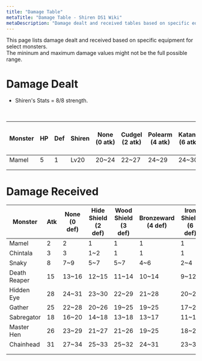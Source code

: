 ```yaml
---
title: "Damage Table"
metaTitle: "Damage Table - Shiren DS1 Wiki"
metaDescription: "Damage dealt and received tables based on specific equipment for Shiren the Wanderer DS1."
---
```


This page lists damage dealt and received based on specific equipment for select monsters.<br/>The mininum and maximum damage values might not be the full possible range.

# Damage Dealt

- Shiren's Stats = 8/8 strength.

<br/>

<table class="dungeonItemTable">
  <thead>
    <tr>
      <th>Monster</th>
      <th>HP</th>
      <th>Def</th>
      <th>Shiren</th>
      <th>None<br/>(0 atk)</th>
      <th>Cudgel<br/>(2 atk)</th>
      <th>Polearm<br/>(4 atk)</th>
      <th>Katana<br/>(6 atk)</th>
      <th>Mastersword<br/>(8 atk)</th>
      <th>Kabra's Blade<br/>(12 atk)</th>
      <th>Kabra Reborn+99<br/>(149 atk)</th>
    </tr>
  </thead>
  <tbody>
    <tr>
      <td>Mamel</td>
      <td>5</td>
      <td>1</td>
      <td>Lv20</td>
      <td>20~24</td>
      <td>22~27</td>
      <td>24~29</td>
      <td>24~30</td>
      <td>27~31</td>
      <td>30~35</td>
      <td>124~154</td>
    </tr>
    <tr>
      <td></td>
      <td></td>
      <td></td>
      <td></td>
      <td></td>
      <td></td>
      <td></td>
      <td></td>
      <td></td>
      <td></td>
      <td></td>
    </tr>
    <tr>
      <td></td>
      <td></td>
      <td></td>
      <td></td>
      <td></td>
      <td></td>
      <td></td>
      <td></td>
      <td></td>
      <td></td>
      <td></td>
    </tr>
  </tbody>
</table>

# Damage Received

<table class="dungeonItemTable">
  <thead>
    <tr>
      <th>Monster</th>
      <th>Atk</th>
      <th>None<br/>(0 def)</th>
      <th>Hide Shield<br/>(2 def)</th>
      <th>Wood Shield<br/>(3 def)</th>
      <th>Bronzeward<br/>(4 def)</th>
      <th>Iron Shield<br/>(6 def)</th>
      <th>Armor Ward<br/>(9 def)</th>
      <th>Windshield<br/>(12 def)</th>
    </tr>
  </thead>
  <tbody>
    <tr>
      <td>Mamel</td>
      <td>2</td>
      <td>2</td>
      <td>1</td>
      <td>1</td>
      <td>1</td>
      <td>1</td>
      <td>1</td>
      <td>1</td>
    </tr>
    <tr>
      <td>Chintala</td>
      <td>3</td>
      <td>3</td>
      <td>1~2</td>
      <td>1</td>
      <td>1</td>
      <td>1</td>
      <td>1</td>
      <td>1</td>
    </tr>
    <tr>
      <td>Snaky</td>
      <td>8</td>
      <td>7~9</td>
      <td>5~7</td>
      <td>5~7</td>
      <td>4~6</td>
      <td>2~4</td>
      <td>1~2</td>
      <td>1</td>
    </tr>
    <tr>
      <td>Death Reaper</td>
      <td>15</td>
      <td>13~16</td>
      <td>12~15</td>
      <td>11~14</td>
      <td>10~14</td>
      <td>9~12</td>
      <td>6~9</td>
      <td>4~7</td>
    </tr>
    <tr>
      <td>Hidden Eye</td>
      <td>28</td>
      <td>24~31</td>
      <td>23~30</td>
      <td>22~29</td>
      <td>21~28</td>
      <td>20~26</td>
      <td>17~23</td>
      <td>15~22</td>
    </tr>
    <tr>
      <td>Gather</td>
      <td>25</td>
      <td>22~28</td>
      <td>20~26</td>
      <td>19~25</td>
      <td>19~25</td>
      <td>17~23</td>
      <td>15~21</td>
      <td>12~18</td>
    </tr>
    <tr>
      <td>Sabregator</td>
      <td>18</td>
      <td>16~20</td>
      <td>14~18</td>
      <td>13~18</td>
      <td>13~17</td>
      <td>11~15</td>
      <td>9~13</td>
      <td>6~11</td>
    </tr>
    <tr>
      <td>Master Hen</td>
      <td>26</td>
      <td>23~29</td>
      <td>21~27</td>
      <td>21~26</td>
      <td>19~25</td>
      <td>18~24</td>
      <td>16~22</td>
      <td>13~19</td>
    </tr>
    <tr>
      <td>Chainhead</td>
      <td>31</td>
      <td>27~34</td>
      <td>25~33</td>
      <td>25~32</td>
      <td>24~31</td>
      <td>23~30</td>
      <td>20~27</td>
      <td>18~25</td>
    </tr>
    <tr>
      <td></td>
      <td></td>
      <td></td>
      <td></td>
      <td></td>
      <td></td>
      <td></td>
      <td></td>
      <td></td>
    </tr>
    <tr>
      <td></td>
      <td></td>
      <td></td>
      <td></td>
      <td></td>
      <td></td>
      <td></td>
      <td></td>
      <td></td>
    </tr>
  </tbody>
</table>
